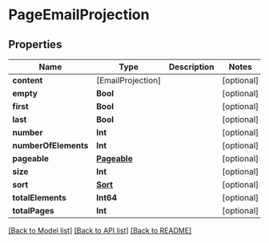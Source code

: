 # PageEmailProjection

## Properties
Name | Type | Description | Notes
------------ | ------------- | ------------- | -------------
**content** | [EmailProjection] |  | [optional] 
**empty** | **Bool** |  | [optional] 
**first** | **Bool** |  | [optional] 
**last** | **Bool** |  | [optional] 
**number** | **Int** |  | [optional] 
**numberOfElements** | **Int** |  | [optional] 
**pageable** | [**Pageable**](Pageable) |  | [optional] 
**size** | **Int** |  | [optional] 
**sort** | [**Sort**](Sort) |  | [optional] 
**totalElements** | **Int64** |  | [optional] 
**totalPages** | **Int** |  | [optional] 

[[Back to Model list]](../README#documentation-for-models) [[Back to API list]](../README#documentation-for-api-endpoints) [[Back to README]](../README)


